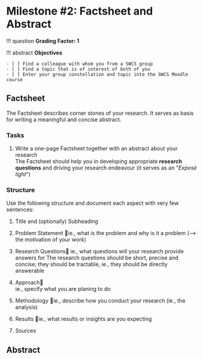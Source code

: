 # Milestone #2: Factsheet and Abstract

!!! question
    **Grading Factor: 1**

!!! abstract
    **Objectives**

    - [ ] Find a colleague with whom you from a SWCS group
    - [ ] Find a topic that is of interest of both of you
    - [ ] Enter your group constellation and topic into the SWCS Moodle course


## Factsheet

The Factsheet describes corner stones of your research. It serves as basis for writing a meaningful and concise abstract.


### Tasks

1. Write a one-page Factsheet together with an abstract about your research  
    The Factsheet should help you in developing appropriate **research questions** and driving your research endeavour (it serves as an "*Exposé light*")

### Structure

Use the following structure and document each aspect with very few sentences:

1. Title and (optionally) Subheading
2. Problem Statement ie., what is the problem and why is it a problem (--> the motivation of your work)
3. Research Questions ie., what questions will your research provide answers for
    The research questions should be short, precise and concise; they should be tractable, ie., they should be directly answerable 

4. Approach  
    ie., specify what you are planing to do
5. Methodology ie., describe how you conduct your research (ie., the analysis)
6. Results ie., what results or insights are you expecting
7. Sources




## Abstract
